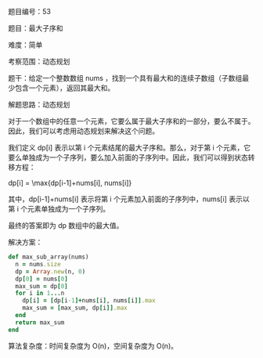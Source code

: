 题目编号：53

题目：最大子序和

难度：简单

考察范围：动态规划

题干：给定一个整数数组 nums ，找到一个具有最大和的连续子数组（子数组最少包含一个元素），返回其最大和。

解题思路：动态规划

对于一个数组中的任意一个元素，它要么属于最大子序和的一部分，要么不属于。因此，我们可以考虑用动态规划来解决这个问题。

我们定义 dp[i] 表示以第 i 个元素结尾的最大子序和。那么，对于第 i 个元素，它要么单独成为一个子序列，要么加入前面的子序列中。因此，我们可以得到状态转移方程：


dp[i] = \max\{dp[i-1]+nums[i], nums[i]\}


其中，dp[i-1]+nums[i] 表示将第 i 个元素加入前面的子序列中，nums[i] 表示以第 i 个元素单独成为一个子序列。

最终的答案即为 dp 数组中的最大值。

解决方案：

```ruby
def max_sub_array(nums)
  n = nums.size
  dp = Array.new(n, 0)
  dp[0] = nums[0]
  max_sum = dp[0]
  for i in 1...n
    dp[i] = [dp[i-1]+nums[i], nums[i]].max
    max_sum = [max_sum, dp[i]].max
  end
  return max_sum
end
```

算法复杂度：时间复杂度为 O(n)，空间复杂度为 O(n)。